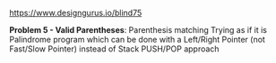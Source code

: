 https://www.designgurus.io/blind75

**Problem 5 - Valid Parentheses**: 
Parenthesis matching Trying as if it is Palindrome program which can be done with a Left/Right Pointer  (not Fast/Slow Pointer)
instead of Stack PUSH/POP approach
